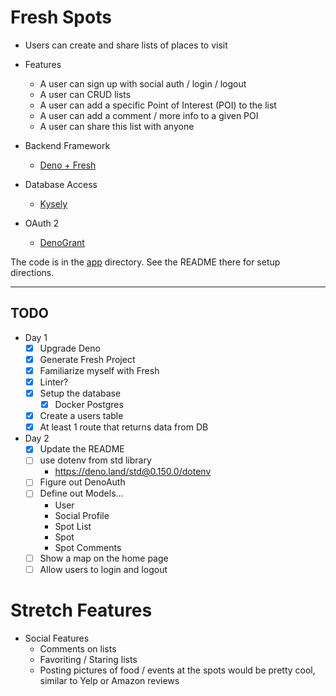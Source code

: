 # Fresh Spots

- Users can create and share lists of places to visit
- Features
  - A user can sign up with social auth / login / logout
  - A user can CRUD lists
  - A user can add a specific Point of Interest (POI) to the list
  - A user can add a comment / more info to a given POI
  - A user can share this list with anyone

- Backend Framework
  - [Deno + Fresh](https://fresh.deno.dev/)
- Database Access
  - [Kysely](https://koskimas.github.io/kysely/)
- OAuth 2
  - [DenoGrant](https://github.com/w3cj/deno_grant)

The code is in the [app](/app/) directory. See the README there for setup directions.

---

## TODO

- Day 1
  - [x] Upgrade Deno
  - [x] Generate Fresh Project
  - [x] Familiarize myself with Fresh
  - [x] Linter?
  - [x] Setup the database
    - [x] Docker Postgres
  - [x] Create a users table
  - [x] At least 1 route that returns data from DB
- Day 2
  - [x] Update the README
  - [ ] use dotenv from std library
    - https://deno.land/std@0.150.0/dotenv
  - [ ] Figure out DenoAuth
  - [ ] Define out Models...
    - User
    - Social Profile
    - Spot List
    - Spot
    - Spot Comments
  - [ ] Show a map on the home page
  - [ ] Allow users to login and logout

# Stretch Features

- Social Features
  - Comments on lists
  - Favoriting / Staring lists
  - Posting pictures of food / events at the spots would be pretty cool, similar to Yelp or Amazon reviews
